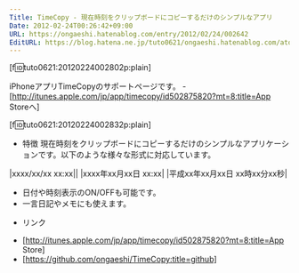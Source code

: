 ```yaml
---
Title: TimeCopy - 現在時刻をクリップボードにコピーするだけのシンプルなアプリ
Date: 2012-02-24T00:26:42+09:00
URL: https://ongaeshi.hatenablog.com/entry/2012/02/24/002642
EditURL: https://blog.hatena.ne.jp/tuto0621/ongaeshi.hatenablog.com/atom/entry/12704346814673946130
---
```


[f:id:tuto0621:20120224002802p:plain]

iPhoneアプリTimeCopyのサポートページです。 - [http://itunes.apple.com/jp/app/timecopy/id502875820?mt=8:title=App Storeへ]

[f:id:tuto0621:20120224002832p:plain]

* 特徴
現在時刻をクリップボードにコピーするだけのシンプルなアプリケーションです。以下のような様々な形式に対応しています。

|xxxx/xx/xx xx:xx||
|xxxx年xx月xx日 xx:xx|
|平成xx年xx月xx日 xx時xx分xx秒|

- 日付や時刻表示のON/OFFも可能です。
- 一言日記やメモにも使えます。

* リンク
- [http://itunes.apple.com/jp/app/timecopy/id502875820?mt=8:title=App Store]
- [https://github.com/ongaeshi/TimeCopy:title=github]

